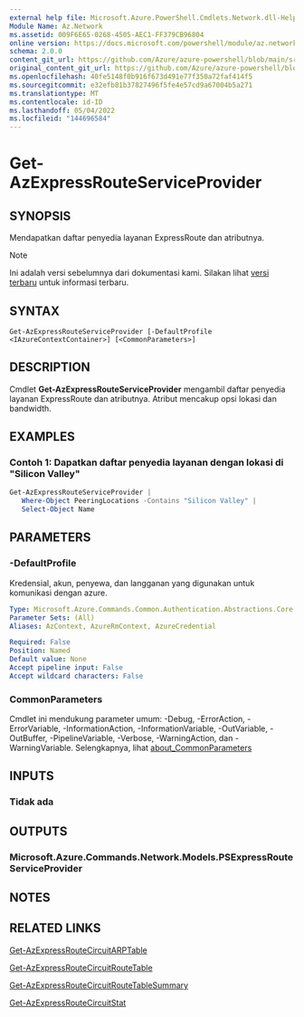 ```yaml
---
external help file: Microsoft.Azure.PowerShell.Cmdlets.Network.dll-Help.xml
Module Name: Az.Network
ms.assetid: 009F6E65-0268-4505-AEC1-FF379CB96804
online version: https://docs.microsoft.com/powershell/module/az.network/get-azexpressrouteserviceprovider
schema: 2.0.0
content_git_url: https://github.com/Azure/azure-powershell/blob/main/src/Network/Network/help/Get-AzExpressRouteServiceProvider.md
original_content_git_url: https://github.com/Azure/azure-powershell/blob/main/src/Network/Network/help/Get-AzExpressRouteServiceProvider.md
ms.openlocfilehash: 40fe5148f0b916f673d491e77f350a72faf414f5
ms.sourcegitcommit: e32efb81b37827496f5fe4e57cd9a67004b5a271
ms.translationtype: MT
ms.contentlocale: id-ID
ms.lasthandoff: 05/04/2022
ms.locfileid: "144696584"
---
```

# Get-AzExpressRouteServiceProvider

## SYNOPSIS
Mendapatkan daftar penyedia layanan ExpressRoute dan atributnya.

> [!NOTE]
>Ini adalah versi sebelumnya dari dokumentasi kami. Silakan lihat [versi terbaru](/powershell/module/az.network/get-azexpressrouteserviceprovider) untuk informasi terbaru.

## SYNTAX

```
Get-AzExpressRouteServiceProvider [-DefaultProfile <IAzureContextContainer>] [<CommonParameters>]
```

## DESCRIPTION
Cmdlet **Get-AzExpressRouteServiceProvider** mengambil daftar penyedia layanan ExpressRoute dan atributnya. Atribut mencakup opsi lokasi dan bandwidth.

## EXAMPLES

### Contoh 1: Dapatkan daftar penyedia layanan dengan lokasi di "Silicon Valley"
```powershell
Get-AzExpressRouteServiceProvider |
   Where-Object PeeringLocations -Contains "Silicon Valley" |
   Select-Object Name
```

## PARAMETERS

### -DefaultProfile
Kredensial, akun, penyewa, dan langganan yang digunakan untuk komunikasi dengan azure.

```yaml
Type: Microsoft.Azure.Commands.Common.Authentication.Abstractions.Core.IAzureContextContainer
Parameter Sets: (All)
Aliases: AzContext, AzureRmContext, AzureCredential

Required: False
Position: Named
Default value: None
Accept pipeline input: False
Accept wildcard characters: False
```

### CommonParameters
Cmdlet ini mendukung parameter umum: -Debug, -ErrorAction, -ErrorVariable, -InformationAction, -InformationVariable, -OutVariable, -OutBuffer, -PipelineVariable, -Verbose, -WarningAction, dan -WarningVariable. Selengkapnya, lihat [about_CommonParameters](http://go.microsoft.com/fwlink/?LinkID=113216)

## INPUTS

### Tidak ada

## OUTPUTS

### Microsoft.Azure.Commands.Network.Models.PSExpressRouteServiceProvider

## NOTES

## RELATED LINKS

[Get-AzExpressRouteCircuitARPTable](Get-AzExpressRouteCircuitARPTable.md)

[Get-AzExpressRouteCircuitRouteTable](Get-AzExpressRouteCircuitRouteTable.md)

[Get-AzExpressRouteCircuitRouteTableSummary](Get-AzExpressRouteCircuitRouteTableSummary.md)

[Get-AzExpressRouteCircuitStat](./Get-AzExpressRouteCircuitStat.md)
